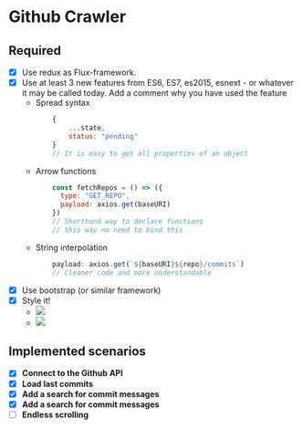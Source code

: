 # Github Crawler

## Required

- [x] Use redux as Flux-framework.
- [x] Use at least 3 new features from ES6, ES7, es2015, esnext - or whatever it may be called
today. Add a comment why you have used the feature
  - Spread syntax
    ```javascript
        {
            ...state,
            status: "pending"
        }
        // It is easy to get all properties of an object
      ```
  - Arrow functions
    ```javascript
        const fetchRepos = () => ({
          type: "GET_REPO",
          payload: axios.get(baseURI)
        })
        // Shorthand way to declare functions
        // this way no need to bind this
      ```
  - String interpolation
    ```javascript
        payload: axios.get(`${baseURI}${repo}/commits`)
        // Cleaner code and more understandable
      ```
- [x] Use bootstrap (or similar framework)
- [x] Style it!
  - ![](https://preview.ibb.co/foxLrd/style1.png)
  - ![](https://preview.ibb.co/dXLJcJ/style2.png)

## Implemented scenarios

- [x] **Connect to the Github API**
- [x] **Load last commits**
- [x] **Add a search for commit messages**
- [x] **Add a search for commit messages**
- [ ] **Endless scrolling**
